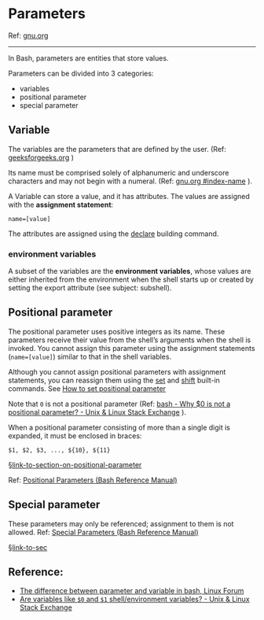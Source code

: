 # Parameters

Ref: [gnu.org](https://www.gnu.org/software/bash/manual/bash.html#Shell-Parameters)



---

In Bash, parameters are entities that store values.

Parameters can be divided into 3 categories:

- variables
- positional parameter
- special parameter





## Variable 

The variables are the parameters that are defined by the user.  (Ref: [geeksforgeeks.org](https://www.geeksforgeeks.org/shell-script-to-demonstrate-special-parameters-with-example/) )

Its name must be comprised solely of alphanumeric and underscore characters and may not begin with a numeral.  (Ref:  [gnu.org #index-name](https://www.gnu.org/software/bash/manual/html_node/Definitions.html#index-name) ).

A Variable can store a value, and it has attributes. The values are assigned with the **assignment statement**:

```
name=[value]
```
The attributes are assigned using the [declare](https://www.gnu.org/software/bash/manual/html_node/Bash-Builtins.html#index-declare)  building command.


### environment variables

A subset of the variables are the **environment variables**, whose values are either inherited from the environment when the shell starts up or created by setting the export attribute (see subject: subshell).


## Positional parameter

The positional parameter uses positive integers as its name. These parameters receive their value from the shell’s arguments when the shell is invoked. You cannot assign this parameter using the assignment statements (`name=[value]`) similar to that in the shell variables. 

Although you cannot assign positional parameters with assignment statements, you can reassign them using the [set](https://www.gnu.org/software/bash/manual/bash.html#index-set) and [shift](https://www.gnu.org/software/bash/manual/bash.html#index-shift) built-in commands. See [How to set positional parameter](./positional-parameter/ipynb--how-to-set-positional-parameter/index.ipynb)


Note that `0` is not a positional parameter (Ref: [bash - Why $0 is not a positional parameter? - Unix & Linux Stack Exchange](https://unix.stackexchange.com/questions/412707/why-0-is-not-a-positional-parameter) ).

When a positional parameter consisting of more than a single digit is expanded, it must be enclosed in braces:
```
$1, $2, $3, ..., ${10}, ${11}
```
[§link-to-section-on-positional-parameter](./positional-parameter/README.md)

Ref:  [Positional Parameters (Bash Reference Manual)](https://www.gnu.org/software/bash/manual/html_node/Positional-Parameters.html) 


## Special parameter

These parameters may only be referenced; assignment to them is not allowed. Ref:  [Special Parameters (Bash Reference Manual)](https://www.gnu.org/software/bash/manual/html_node/Special-Parameters.html) 

[§link-to-sec](./special-parameters/README.md)


## Reference:

- [The difference between parameter and variable in bash, Linux Forum](https://forum.linuxconfig.org/t/the-difference-between-parameter-and-variable-in-bash/1009)
-  [Are variables like `$0` and `$1` shell/environment variables? - Unix & Linux Stack Exchange](https://unix.stackexchange.com/questions/400467/are-variables-like-0-and-1-shell-environment-variables#:~:text=In%20short%2C%20the%20main%20distinction,the%20command%20and%20they%20change.) 